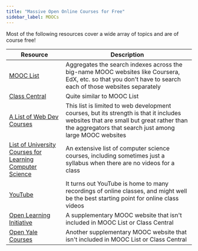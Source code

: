 ```yaml
---
title: "Massive Open Online Courses for Free"
sidebar_label: MOOCs
---
```


Most of the following resources cover a wide array of topics and are of course free!

| Resource | Description|
|----------|------------|
| [MOOC List](https://www.mooc-list.com/multiple-criteria) | Aggregates the search indexes across the big-name MOOC websites like Coursera, EdX, etc. so that you don't have to search each of those websites separately |
| [Class Central](https://www.classcentral.com) |  Quite similar to MOOC List |
| [A List of Web Dev Courses](https://github.com/lndgalante/courses-list) | This list is limited to web development courses, but its strength is that it includes websites that are small but great rather than the aggregators that search just among large MOOC websites |
| [List of University Courses for Learning Computer Science](https://github.com/prakhar1989/awesome-courses) | An extensive list of computer science courses, including sometimes just a syllabus when there are no videos for a class |
| [YouTube](https://www.youtube.com) | It turns out YouTube is home to many recordings of online classes, and might well be the best starting point for online class videos |
| [Open Learning Initiative](https://oli.cmu.edu/independent-learner-courses) | A supplementary MOOC website that isn't included in MOOC List or Class Central |
| [Open Yale Courses](https://oyc.yale.edu) | Another supplementary MOOC website that isn't included in MOOC List or Class Central
